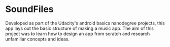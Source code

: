 # SoundFiles
Developed as part of the Udacity's android basics nanodegree projects, this app lays out the basic structure of making
a music app. The aim of this project was to learn how to design an app from scratch and research unfamiliar concepts and ideas.
